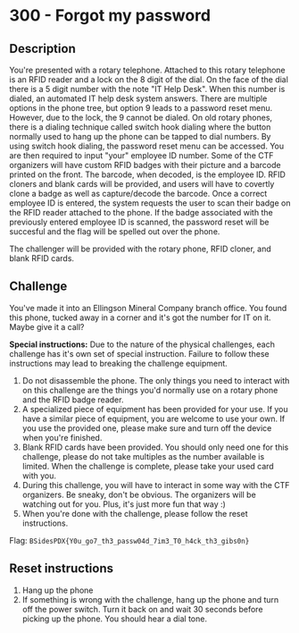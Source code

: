 # 300 - Forgot my password

## Description
You're presented with a rotary telephone. Attached to this rotary telephone is an RFID reader and a lock on the 8 digit of the dial. On the face of the dial there is a 5 digit number with the note "IT Help Desk". When this number is dialed, an automated IT help desk system answers. There are multiple options in the phone tree, but option 9 leads to a password reset menu. However, due to the lock, the 9 cannot be dialed. On old rotary phones, there is a dialing technique called switch hook dialing where the button normally used to hang up the phone can be tapped to dial numbers. By using switch hook dialing, the password reset menu can be accessed. You are then required to input "your" employee ID number. Some of the CTF organizers will have custom RFID badges with their picture and a barcode printed on the front. The barcode, when decoded, is the employee ID. RFID cloners and blank cards will be provided, and users will have to covertly clone a badge as well as capture/decode the barcode. Once a correct employee ID is entered, the system requests the user to scan their badge on the RFID reader attached to the phone. If the badge associated with the previously entered employee ID is scanned, the password reset will be succesful and the flag will be spelled out over the phone.

The challenger will be provided with the rotary phone, RFID cloner, and blank  RFID cards.
## Challenge
You've made it into an Ellingson Mineral Company branch office. You found this phone, tucked away in a corner and it's got the number for IT on it. Maybe give it a call?

**Special instructions:**
Due to the nature of the physical challenges, each challenge has it's own set of special instruction. Failure to follow these instructions may lead to breaking the challenge equipment.
1. Do not disassemble the phone. The only things you need to interact with on this challenge are the things you'd normally use on a rotary phone and the RFID badge reader.
2. A specialized piece of equipment has been provided for your use. If you have a similar piece of equipment, you are welcome to use your own. If you use the provided one, please make sure and turn off the device when you're finished.
3. Blank RFID cards have been provided. You should only need one for this challenge, please do not take multiples as the number available is limited. When the challenge is complete, please take your used card with you. 
4. During this challenge, you will have to interact in some way with the CTF organizers. Be sneaky, don't be obvious. The organizers will be watching out for you. Plus, it's just more fun that way :)
5. When you're done with the challenge, please follow the reset instructions. 

Flag: `BSidesPDX{Y0u_go7_th3_passw04d_7im3_T0_h4ck_th3_gibs0n}`


## Reset instructions
1. Hang up the phone
2. If something is wrong with the challenge, hang up the phone and turn off the power switch. Turn it back on and wait 30 seconds before picking up the phone. You should hear a dial tone.
